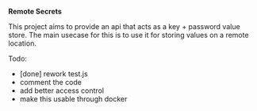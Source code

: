 **Remote Secrets**

This project aims to provide an api that acts as a key + password value store. The main usecase for this is to use it for storing values on a remote location.

Todo:
- [done] rework test.js
- comment the code
- add better access control
- make this usable through docker
